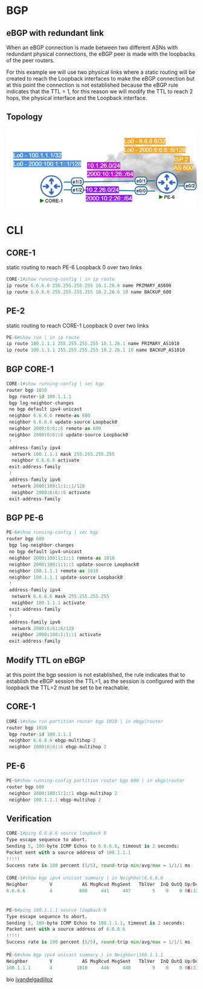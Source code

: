 # BGP
## eBGP with redundant link 

When an eBGP connection is made between two different ASNs with redundant physical connections, the eBGP peer is made with the loopbacks of the peer routers.

For this example we will use two physical links where a static routing will be created to reach the Loopback interfaces to make the eBGP connection but at this point the connection is not established because the eBGP rule indicates that the TTL = 1, for this reason we will modify the TTL to reach 2 hops, the physical interface and the Loopback interface.

## Topology
![Topology](https://github.com/ivandelgadilloz/BGP-notes/blob/main/assets/images/BGP-2-link.png?raw=true)

# CLI
## CORE-1
static routing to reach PE-6 Loopback 0 over two links
```py
CORE-1#show running-config | in ip route
ip route 6.6.6.6 255.255.255.255 10.1.26.6 name PRIMARY_AS600
ip route 6.6.6.6 255.255.255.255 10.2.26.6 10 name BACKUP_600
```
## PE-2
static routing to reach CORE-1 Loopback 0 over two links
```py
PE-6#show run | in ip route 
ip route 100.1.1.1 255.255.255.255 10.1.26.1 name PRIMARY_AS1010
ip route 100.1.1.1 255.255.255.255 10.2.26.1 10 name BACKUP_AS1010
```
## BGP CORE-1
```py
CORE-1#show running-config | sec bgp
router bgp 1010
 bgp router-id 100.1.1.1
 bgp log-neighbor-changes
 no bgp default ipv4-unicast
 neighbor 6.6.6.6 remote-as 600
 neighbor 6.6.6.6 update-source Loopback0
 neighbor 2000:6:6::6 remote-as 600
 neighbor 2000:6:6::6 update-source Loopback0
 !
 address-family ipv4
  network 100.1.1.1 mask 255.255.255.255
  neighbor 6.6.6.6 activate
 exit-address-family
 !
 address-family ipv6
  network 2000:100:1:1::1/128
  neighbor 2000:6:6::6 activate
 exit-address-family
```
## BGP PE-6
```py
PE-6#show running-config | sec bgp
router bgp 600
 bgp log-neighbor-changes
 no bgp default ipv4-unicast
 neighbor 2000:100:1:1::1 remote-as 1010
 neighbor 2000:100:1:1::1 update-source Loopback0
 neighbor 100.1.1.1 remote-as 1010
 neighbor 100.1.1.1 update-source Loopback0
 !
 address-family ipv4
  network 6.6.6.6 mask 255.255.255.255
  neighbor 100.1.1.1 activate
 exit-address-family
 !
 address-family ipv6
  network 2000:6:6::6/128
  neighbor 2000:100:1:1::1 activate
 exit-address-family
```
## Modify TTL on eBGP
at this point the bgp session is not established, the rule indicates that to establish the eBGP session the TTL=1, as the session is configured with the loopback the TTL=2 must be set to be reachable.

## CORE-1
```py
CORE-1#show run partition router bgp 1010 | in ebgp|router
router bgp 1010
 bgp router-id 100.1.1.1
 neighbor 6.6.6.6 ebgp-multihop 2
 neighbor 2000:6:6::6 ebgp-multihop 2
```
## PE-6
```py
PE-6#show running-config partition router bgp 600 | in ebgp|router
router bgp 600
 neighbor 2000:100:1:1::1 ebgp-multihop 2
 neighbor 100.1.1.1 ebgp-multihop 2
```
## Verification
```py
CORE-1#ping 6.6.6.6 source loopback 0
Type escape sequence to abort.
Sending 5, 100-byte ICMP Echos to 6.6.6.6, timeout is 2 seconds:
Packet sent with a source address of 100.1.1.1 
!!!!!
Success rate is 100 percent (5/5), round-trip min/avg/max = 1/1/1 ms

CORE-1#show bgp ipv4 unicast summary | in Neighbor|6.6.6.6
Neighbor        V           AS MsgRcvd MsgSent   TblVer  InQ OutQ Up/Down  State/PfxRcd
6.6.6.6         4          600     441     447        5    0    0 06:32:25        1


PE-6#ping 100.1.1.1 source loopback 0
Type escape sequence to abort.
Sending 5, 100-byte ICMP Echos to 100.1.1.1, timeout is 2 seconds:
Packet sent with a source address of 6.6.6.6 
!!!!!
Success rate is 100 percent (5/5), round-trip min/avg/max = 1/1/1 ms

PE-6#show bgp ipv4 unicast summary | in Neighbor|100.1.1.1
Neighbor        V           AS MsgRcvd MsgSent   TblVer  InQ OutQ Up/Down  State/PfxRcd
100.1.1.1       4         1010     446     440        9    0    0 06:31:30        3

```

bio [ivandelgadilloz](https://linktr.ee/idelgadillo)